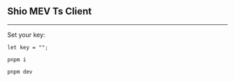 ## Shio MEV Ts Client

------

Set your key:

```
let key = "";
```

```
pnpm i
```

```
pnpm dev
```

